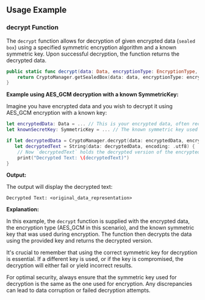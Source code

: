 
## **Usage Example**

### **decrypt Function**

The `decrypt` function allows for decryption of given encrypted data (`sealed box`) using a specified symmetric encryption algorithm and a known symmetric key. Upon successful decryption, the function returns the decrypted data.

```swift
public static func decrypt(data: Data, encryptionType: EncryptionType, secretKey: SymmetricKey) -> Data? {
    return CryptoManager.getSealedBox(data: data, encryptionType: encryptionType, secretKey: secretKey)
}
```

**Example using AES_GCM decryption with a known SymmetricKey:**

Imagine you have encrypted data and you wish to decrypt it using AES_GCM encryption with a known key:

```swift
let encryptedData: Data = ... // This is your encrypted data, often received or loaded from a source.
let knownSecretKey: SymmetricKey = ... // The known symmetric key used for encryption.

if let decryptedData = CryptoManager.decrypt(data: encryptedData, encryptionType: .AES_GCM, secretKey: knownSecretKey),
   let decryptedText = String(data: decryptedData, encoding: .utf8) {
    // Now `decryptedText` holds the decrypted version of the encrypted data.
    print("Decrypted Text: \(decryptedText)")
}
```

**Output:**

The output will display the decrypted text:

```
Decrypted Text: <original_data_representation>
```

**Explanation:**

In this example, the `decrypt` function is supplied with the encrypted data, the encryption type (AES_GCM in this scenario), and the known symmetric key that was used during encryption. The function then decrypts the data using the provided key and returns the decrypted version.

It's crucial to remember that using the correct symmetric key for decryption is essential. If a different key is used, or if the key is compromised, the decryption will either fail or yield incorrect results.


For optimal security, always ensure that the symmetric key used for decryption is the same as the one used for encryption. Any discrepancies can lead to data corruption or failed decryption attempts.
